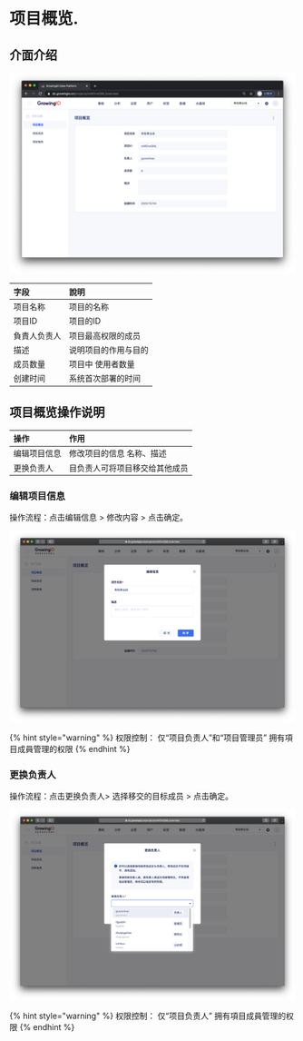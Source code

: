# 项目概览.

## 介面介绍

![](../../.gitbook/assets/ying-mu-jie-tu-20201207-xia-wu-1.58.27.png)

| 字段 | 說明 |
| :--- | :--- |
| 项目名称 | 项目的名称 |
| 项目ID  | 项目的ID |
| 負責人负责人 | 项目最高权限的成员 |
| 描述 | 说明项目的作用与目的 |
| 成员数量 | 项目中 使用者数量 |
| 创建时间 | 系统首次部署的时间 |

##  项目概览操作说明

| 操作 | 作用 |
| :--- | :--- |
| 编辑项目信息 | 修改项目的信息 名称、描述 |
| 更换负责人 | 目负责人可将项目移交给其他成员 |

### 编辑项目信息

操作流程：点击编辑信息 &gt;  修改内容 &gt;  点击确定。

![](../../.gitbook/assets/ying-mu-jie-tu-20201208-shang-wu-10.52.19.png)

{% hint style="warning" %}
权限控制： 仅“项目负责人”和“项目管理员” 拥有項目成員管理的权限
{% endhint %}

### 

### 更换负责人

操作流程：点击更换负责人&gt;  选择移交的目标成员 &gt;  点击确定。

![](../../.gitbook/assets/ying-mu-jie-tu-20201208-shang-wu-10.52.29.png)

{% hint style="warning" %}
权限控制： 仅“项目负责人” 拥有項目成員管理的权限
{% endhint %}


